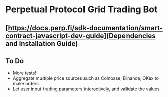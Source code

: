 # Perpetual Protocol Grid Trading Bot

## [https://docs.perp.fi/sdk-documentation/smart-contract-javascript-dev-guide](Dependencies and Installation Guide)

## To Do
- More tests!
- Aggregate multiple price sources such as Coinbase, Binance, OKex to make orders
- Let user input trading parameters interactively, and validate the values
